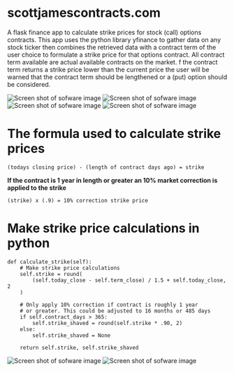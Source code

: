 # scottjamescontracts.com
A flask finance app to calculate strike prices for stock (call) options contracts. This app uses the python library yfinance to gather data on any stock ticker then combines the retrieved data with a contract term of the user choice to formulate a strike price for that options contract. All contract term available are actual available contracts on the market. f the contract term returns a strike price lower than the current price the user will be warned that the contract term should be lengthened or a (put) option should be considered.

![Screen shot of sofware image](https://github.com/graylagx2/Images/blob/master/home.png)
![Screen shot of sofware image](https://github.com/graylagx2/Images/blob/master/contract_expiration.png)
![Screen shot of sofware image](https://github.com/graylagx2/Images/blob/master/C_data_shaved.png)
![Screen shot of sofware image](https://github.com/graylagx2/Images/blob/master/contract_data.png)
 # The formula used to calculate strike prices

    (todays closing price) - (length of contract days ago) = strike

**If the contract is 1 year in length or greater an 10% market correction is applied to the strike**

    (strike) x (.9) = 10% correction strike price

# Make strike price calculations in python

    def calculate_strike(self):
        # Make strike price calculations
        self.strike = round(
            (self.today_close - self.term_close) / 1.5 + self.today_close, 2
        )

        # Only apply 10% correction if contract is roughly 1 year
        # or greater. This could be adjusted to 16 months or 485 days
        if self.contract_days > 365:
            self.strike_shaved = round(self.strike * .90, 2)
        else:
            self.strike_shaved = None

        return self.strike, self.strike_shaved

![Screen shot of sofware image](https://github.com/graylagx2/Images/blob/master/C_data_err.png)
![Screen shot of sofware image](https://github.com/graylagx2/Images/blob/master/contact_us.png)

